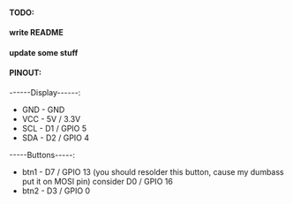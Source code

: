 #### TODO:
#### write README
#### update some stuff

#### PINOUT:
------Display------:
 - GND - GND
 - VCC - 5V / 3.3V
 - SCL - D1 / GPIO 5
 - SDA - D2 / GPIO 4

-----Buttons-----:
 - btn1 - D7 / GPIO 13 (you should resolder this button, cause my dumbass put it on MOSI pin)  consider D0 / GPIO 16
 - btn2 - D3 / GPIO 0
  
